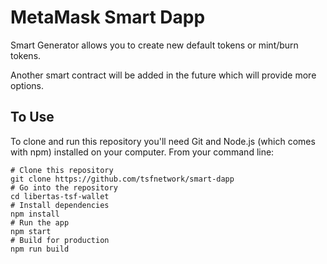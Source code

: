 # MetaMask Smart Dapp

Smart Generator allows you to create new default tokens or mint/burn tokens.

Another smart contract will be added in the future which will provide more options.

## To Use

To clone and run this repository you'll need Git and Node.js (which comes with npm) installed on your computer. From your command line:

```shell
# Clone this repository
git clone https://github.com/tsfnetwork/smart-dapp
# Go into the repository
cd libertas-tsf-wallet
# Install dependencies
npm install
# Run the app
npm start
# Build for production
npm run build
```
